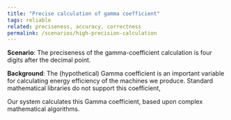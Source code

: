```yaml
---
title: "Precise calculation of gamma coefficient"
tags: reliable
related: preciseness, accuracy, correctness
permalink: /scenarios/high-precision-calculation
---
```


<div class="arc42-help" markdown="1">

**Scenario**: The preciseness of the gamma-coefficient calculation is four digits after the decimal point.

**Background**: The (hypothetical) Gamma coefficient is an important variable for calculating energy efficiency of the machines we produce.
Standard mathematical libraries do not support this coefficient,

Our system calculates this Gamma coefficient, based upon complex mathematical algorithms. 


</div><br>



